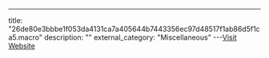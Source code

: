 ---
title: "26de80e3bbbe1f053da4131ca7a405644b7443356ec97d48517f1ab86d5f1ca5.macro"
description: ""
external_category: "Miscellaneous"
---[Visit Website](https://github.com/InQuest/malware-samples/blob/master/miscellaneous/26de80e3bbbe1f053da4131ca7a405644b7443356ec97d48517f1ab86d5f1ca5.macro)

